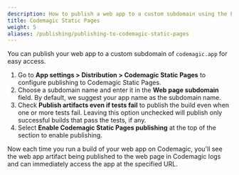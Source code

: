 ```yaml
---
description: How to publish a web app to a custom subdomain using the Flutter workflow editor
title: Codemagic Static Pages
weight: 5
aliases: /publishing/publishing-to-codemagic-static-pages
---
```


You can publish your web app to a custom subdomain of `codemagic.app` for easy access.

1. Go to **App settings > Distribution > Codemagic Static Pages** to configure publishing to Codemagic Static Pages.  
2. Choose a subdomain name and enter it in the **Web page subdomain** field. By default, we suggest your app name as the subdomain name.
3. Check **Publish artifacts even if tests fail** to publish the build even when one or more tests fail. Leaving this option unchecked will publish only successful builds that pass the tests, if any.
4. Select **Enable Codemagic Static Pages publishing** at the top of the section to enable publishing.

Now each time you run a build of your web app on Codemagic, you'll see the web app artifact being published to the web page in Codemagic logs and can immediately access the app at the specified URL.
